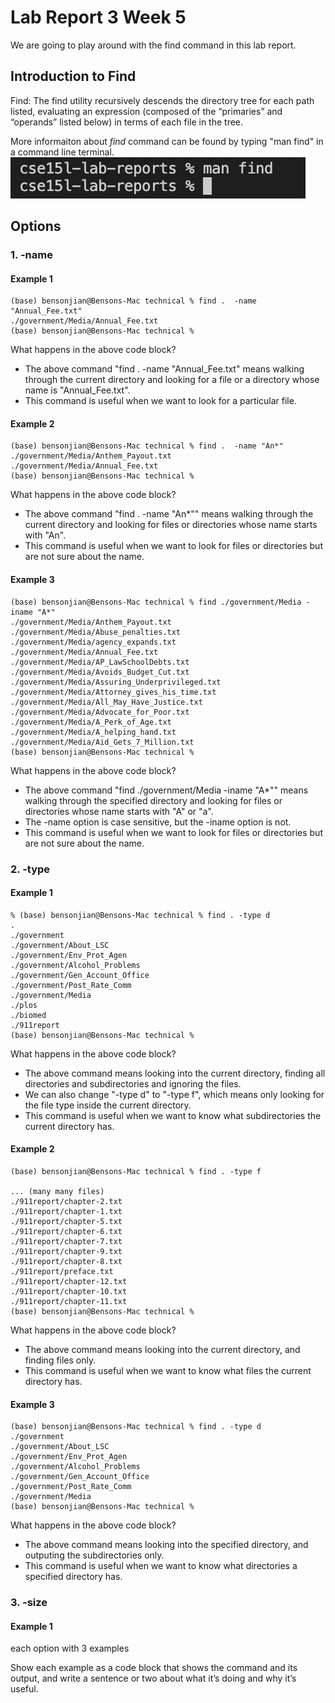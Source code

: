 # Lab Report 3 Week 5

We are going to play around with the find command in this lab report. 

## Introduction to Find 
Find: The find utility recursively descends the directory tree for each path listed, evaluating an expression (composed of the “primaries” and “operands” listed below) in terms of each file in the tree.

More informaiton about *find* command can be found by typing "man find" in a command line terminal.
![man find](Image/report3.png)

## Options

### 1. -name

#### **Example 1**

```
(base) bensonjian@Bensons-Mac technical % find .  -name "Annual_Fee.txt" 
./government/Media/Annual_Fee.txt
(base) bensonjian@Bensons-Mac technical %
```

What happens in the above code block?
- The above command "find .  -name "Annual_Fee.txt" means walking through the current directory and looking for a file or a directory whose name is "Annual_Fee.txt".
- This command is useful when we want to look for a particular file.

#### **Example 2**

```
(base) bensonjian@Bensons-Mac technical % find .  -name "An*"   
./government/Media/Anthem_Payout.txt
./government/Media/Annual_Fee.txt
(base) bensonjian@Bensons-Mac technical % 
```

What happens in the above code block?
- The above command "find .  -name "An*"" means walking through the current directory and looking for files or directories whose name starts with "An".
- This command is useful when we want to look for files or directories but are not sure about the name.

#### **Example 3**

```
(base) bensonjian@Bensons-Mac technical % find ./government/Media -iname "A*"
./government/Media/Anthem_Payout.txt
./government/Media/Abuse_penalties.txt
./government/Media/agency_expands.txt
./government/Media/Annual_Fee.txt
./government/Media/AP_LawSchoolDebts.txt
./government/Media/Avoids_Budget_Cut.txt
./government/Media/Assuring_Underprivileged.txt
./government/Media/Attorney_gives_his_time.txt
./government/Media/All_May_Have_Justice.txt
./government/Media/Advocate_for_Poor.txt
./government/Media/A_Perk_of_Age.txt
./government/Media/A_helping_hand.txt
./government/Media/Aid_Gets_7_Million.txt
(base) bensonjian@Bensons-Mac technical % 
```

What happens in the above code block?
- The above command "find ./government/Media -iname "A*"" means walking through the specified directory and looking for files or directories whose name starts with "A" or "a".
- The -name option is case sensitive, but the -iname option is not. 
- This command is useful when we want to look for files or directories but are not sure about the name.

### 2. -type

#### **Example 1**

``` 
% (base) bensonjian@Bensons-Mac technical % find . -type d
.
./government
./government/About_LSC
./government/Env_Prot_Agen
./government/Alcohol_Problems
./government/Gen_Account_Office
./government/Post_Rate_Comm
./government/Media
./plos
./biomed
./911report
(base) bensonjian@Bensons-Mac technical % 
```

What happens in the above code block?
- The above command means looking into the current directory, finding all directories and subdirectories and ignoring the files.
- We can also change "-type d" to "-type f", which means only looking for the file type inside the current directory. 
- This command is useful when we want to know what subdirectories the current directory has.

#### **Example 2**

```
(base) bensonjian@Bensons-Mac technical % find . -type f

... (many many files)
./911report/chapter-2.txt
./911report/chapter-1.txt
./911report/chapter-5.txt
./911report/chapter-6.txt
./911report/chapter-7.txt
./911report/chapter-9.txt
./911report/chapter-8.txt
./911report/preface.txt
./911report/chapter-12.txt
./911report/chapter-10.txt
./911report/chapter-11.txt
(base) bensonjian@Bensons-Mac technical %  
```

What happens in the above code block?
- The above command means looking into the current directory, and finding files only. 
- This command is useful when we want to know what files the current directory has.

#### **Example 3**

```
(base) bensonjian@Bensons-Mac technical % find . -type d
./government
./government/About_LSC
./government/Env_Prot_Agen
./government/Alcohol_Problems
./government/Gen_Account_Office
./government/Post_Rate_Comm
./government/Media
(base) bensonjian@Bensons-Mac technical % 
```

What happens in the above code block?
- The above command means looking into the specified directory, and outputing the subdirectories only. 
- This command is useful when we want to know what directories a specified directory has.

### 3. -size

#### **Example 1**





each option with 3 examples


Show each example as a code block that shows the command and its output, and write a sentence or two about what it’s doing and why it’s useful.
